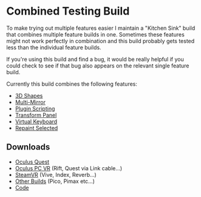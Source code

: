 # Combined Testing Build

To make trying out multiple features easier I maintain a "Kitchen Sink" build that combines multiple feature builds in one. Sometimes these features might not work perfectly in combination and this build probably gets tested less than the individual feature builds.

If you're using this build and find a bug, it would be really helpful if you could check to see if that bug also appears on the relevant single feature build.

Currently this build combines the following features:

* [3D Shapes](3d-shapes.md)
* [Multi-Mirror](multi-mirror.md)
* [Plugin Scripting](runtime-scripting/)
* [Transform Panel](transform-panel.md)
* [Virtual Keyboard](https://github.com/icosa-gallery/open-brush/pull/406)
* [Repaint Selected](https://github.com/icosa-gallery/open-brush/pull/409)

## Downloads

* [Oculus Quest](https://nightly.link/icosa-gallery/open-brush/workflows/build/feature%2Fkitchen-sink/Oculus%20Quest.zip)
* [Oculus PC VR](https://nightly.link/icosa-gallery/open-brush/workflows/build/feature%2Fkitchen-sink/Windows%20Rift.zip) (Rift, Quest via Link cable...)
* [SteamVR](https://nightly.link/icosa-gallery/open-brush/workflows/build/feature%2Fkitchen-sink/Windows%20OpenXR.zip) (Vive, Index, Reverb...)
* [Other Builds](https://nightly.link/icosa-gallery/open-brush/workflows/build/feature%2Fkitchen-sink) (Pico, Pimax etc...)
* [Code](https://github.com/icosa-gallery/open-brush/tree/feature/kitchen-sink)

